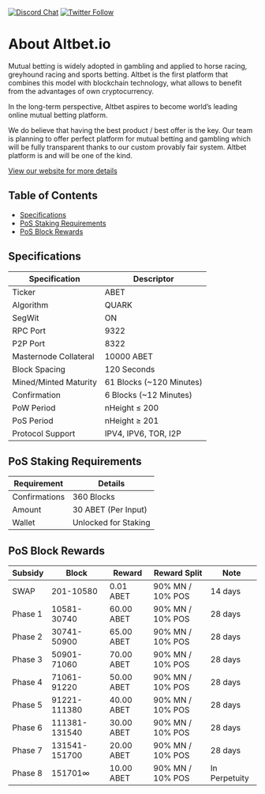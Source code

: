 [![Discord Chat](https://img.shields.io/discord/473618220524240928.svg?style=flat&logo=Discord)](https://altbet.io/go/discord) 
[![Twitter Follow](https://img.shields.io/twitter/follow/altbetofficial.svg?style=social)](https://altbet.io/go/twitter) 

About Altbet.io
=====
<p>Mutual betting is widely adopted in gambling and applied to horse racing, greyhound racing and sports betting. Altbet is the first platform that combines this model with blockchain technology, what allows to benefit from the advantages of own cryptocurrency.</p>
<p>In the long-term perspective, Altbet aspires to become world’s leading online mutual betting platform.</p>
<p>We do believe that having the best product / best offer is the key. Our team is planning to offer perfect platform for mutual betting and gambling which will be fully transparent thanks to our custom provably fair system. Altbet platform is and will be one of the kind.</p>
<a href="https://altbet.io" title="altbet website" target="_blank">View our website for more details</a>

## Table of Contents
- [Specifications](#specifications)
- [PoS Staking Requirements](#pos-staking-requirements)
- [PoS Block Rewards](#pos-block-rewards)

<a name="specifications"></a>
## Specifications

| Specification         | Descriptor                              |
|-----------------------|-----------------------------------------|
| Ticker                | ABET                                    |
| Algorithm             | QUARK                                   |
| SegWit                | ON                                      |
| RPC Port              | 9322                                    |
| P2P Port              | 8322                                    |
| Masternode Collateral | 10000 ABET                              |
| Block Spacing         | 120 Seconds                             |
| Mined/Minted Maturity | 61 Blocks (~120 Minutes)                |
| Confirmation          | 6 Blocks (~12 Minutes)                  |
| PoW Period            | nHeight ≤ 200                           |
| PoS Period            | nHeight ≥ 201                           |
| Protocol Support      | IPV4, IPV6, TOR, I2P                    |

<a name="pos-staking-requirements"></a>
## PoS Staking Requirements

| Requirement   | Details              |
|---------------|----------------------|
| Confirmations | 360 Blocks           |
| Amount        | 30 ABET (Per Input)  |
| Wallet        | Unlocked for Staking |

<a name="pos-block-rewards"></a>
## PoS Block Rewards

| Subsidy | Block           | Reward | Reward Split   | Note          |
|---------|-----------------|--------|----------------|---------------|
| SWAP    | 201-10580       | 0.01 ABET  | 90% MN / 10% POS | 14 days |
| Phase 1 | 10581-30740     | 60.00 ABET | 90% MN / 10% POS | 28 days |
| Phase 2 | 30741-50900     | 65.00 ABET | 90% MN / 10% POS | 28 days |
| Phase 3 | 50901-71060     | 70.00 ABET | 90% MN / 10% POS | 28 days |
| Phase 4 | 71061-91220     | 50.00 ABET | 90% MN / 10% POS | 28 days |
| Phase 5 | 91221-111380    | 40.00 ABET | 90% MN / 10% POS | 28 days |
| Phase 6 | 111381-131540   | 30.00 ABET | 90% MN / 10% POS | 28 days |
| Phase 7 | 131541-151700   | 20.00 ABET | 90% MN / 10% POS | 28 days |
| Phase 8 | 151701∞         | 10.00 ABET | 90% MN / 10% POS | In Perpetuity |
